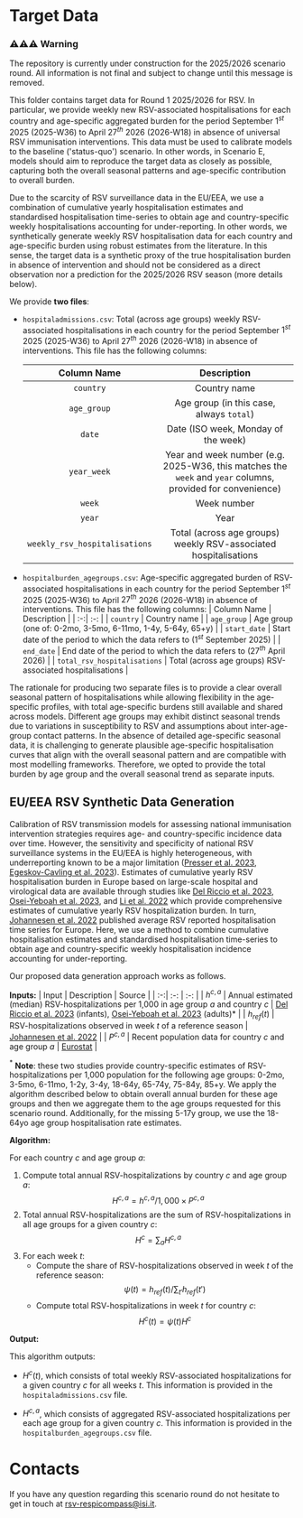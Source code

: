 # Target Data

### ⚠️⚠️⚠️ Warning
The repository is currently under construction for the 2025/2026 scenario round. All information is not final and subject to change until this message is removed.

This folder contains target data for Round 1 2025/2026 for RSV. In particular, we provide weekly new RSV-associated hospitalisations for each country and age-specific aggregated burden for the period September $1^{st}$ 2025 (2025-W36) to April $27^{th}$ 2026 (2026-W18) in absence of universal RSV immunisation interventions. This data must be used to calibrate models to the baseline ('status-quo') scenario. In other words, in Scenario E, models should aim to reproduce the target data as closely as possible, capturing both the overall seasonal patterns and age-specific contribution to overall burden.

Due to the scarcity of RSV surveillance data in the EU/EEA, we use a combination of cumulative yearly hospitalisation estimates and standardised hospitalisation time-series to obtain age and country-specific weekly hospitalisations accounting for under-reporting. In other words, we synthetically generate weekly RSV hospitalisation data for each country and age-specific burden using robust estimates from the literature. In this sense, the target data is a synthetic proxy of the true hospitalisation burden in absence of intervention and should not be considered as a direct observation nor a prediction for the 2025/2026 RSV season (more details below).

We provide **two files**: 
- `hospitaladmissions.csv`: Total (across age groups) weekly RSV-associated hospitalisations in each country for the period September $1^{st}$ 2025 (2025-W36) to April $27^{th}$ 2026 (2026-W18) in absence of interventions. This file has the following columns: 

    | Column Name | Description |
    |  :-:|  :-: |
    | `country` | Country name |
    | `age_group` | Age group (in this case, always `total`) |
    | `date` | Date (ISO week, Monday of the week) |
    | `year_week` | Year and week number (e.g. 2025-W36, this matches the `week` and `year` columns, provided for convenience) |
    | `week` | Week number |
    | `year` | Year |
    | `weekly_rsv_hospitalisations` | Total (across age groups) weekly RSV-associated hospitalisations |

- `hospitalburden_agegroups.csv`: Age-specific aggregated burden of RSV-associated hospitalisations in each country for the period September $1^{st}$ 2025 (2025-W36) to April $27^{th}$ 2026 (2026-W18) in absence of interventions. This file has the following columns: 
    | Column Name | Description |
    |  :-:|  :-: |
    | `country` | Country name |
    | `age_group` | Age group (one of: 0-2mo, 3-5mo, 6-11mo, 1-4y, 5-64y, 65+y) |
    | `start_date` | Start date of the period to which the data refers to ($1^{st}$ September 2025) |
    | `end_date` | End date of the period to which the data refers to ($27^{th}$ April 2026) |
    | `total_rsv_hospitalisations` | Total (across age groups) RSV-associated hospitalisations |

The rationale for producing two separate files is to provide a clear overall seasonal pattern of hospitalisations while allowing flexibility in the age-specific profiles, with total age-specific burdens still available and shared across models. Different age groups may exhibit distinct seasonal trends due to variations in susceptibility to RSV and assumptions about inter-age-group contact patterns. In the absence of detailed age-specific seasonal data, it is challenging to generate plausible age-specific hospitalisation curves that align with the overall seasonal pattern and are compatible with most modelling frameworks. Therefore, we opted to provide the total burden by age group and the overall seasonal trend as separate inputs.


## EU/EEA RSV Synthetic Data Generation
Calibration of RSV transmission models for assessing national immunisation intervention strategies requires age- and country-specific incidence data over time. However, the sensitivity and specificity of national RSV surveillance systems in the EU/EEA is highly heterogeneous, with underreporting known to be a major limitation ([Presser et al. 2023](https://doi.org/10.1093/infdis/jiad341), [Egeskov-Cavling et al. 2023](https://doi.org/10.1093/infdis/jiad382)). Estimates of cumulative yearly RSV hospitalisation burden in Europe based on large-scale hospital and virological data are available through studies like [Del Riccio et al. 2023](https://doi.org/10.1093/infdis/jiad188), [Osei-Yeboah et al. 2023](https://doi.org/10.1093/infdis/jiad189), and [Li et al. 2022](https://pubmed.ncbi.nlm.nih.gov/36442831/) which provide comprehensive estimates of cumulative yearly RSV hospitalization burden. In turn, [Johannesen et al. 2022](https://academic.oup.com/jid/article/226/Supplement_1/S29/6617433?login=true) published average RSV reported hospitalisation time series for Europe. Here, we use a method to combine cumulative hospitalisation estimates and standardised hospitalisation time-series to obtain age and country-specific weekly hospitalisation incidence accounting for under-reporting. 

Our proposed data generation approach works as follows.

**Inputs:** 
| Input | Description | Source |
|  :-:|  :-: | :-: |
| $h^{c,a}$ | Annual estimated (median) RSV-hospitalizations per 1,000 in age group $a$ and country $c$ | [Del Riccio et al. 2023](https://doi.org/10.1093/infdis/jiad188) (infants), [Osei-Yeboah et al. 2023](https://doi.org/10.1093/infdis/jiad189) (adults)* |
| $h_{ref}(t)$ | RSV-hospitalizations observed in week $t$ of a reference season | [Johannesen et al. 2022](https://academic.oup.com/jid/article/226/Supplement_1/S29/6617433?login=true) |
| $P^{c,a}$ | Recent population data for country $c$ and age group $a$ | [Eurostat](https://doi.org/10.2908/DEMO_PJAN) |

$^{*}$ **Note**: these two studies provide country-specific estimates of RSV-hospitalizations per 1,000 population for the following age groups: 0-2mo, 3-5mo, 6-11mo, 1-2y, 3-4y, 18-64y, 65-74y, 75-84y, 85+y. We apply the algorithm described below to obtain overall annual burden for these age groups and then we aggregate them to the age groups requested for this scenario round. Additionally, for the missing 5-17y group, we use the 18-64yo age group hospitalisation rate estimates.

**Algorithm:** 

For each country $c$ and age group $a$: 
1. Compute total annual RSV-hospitalizations by country $c$ and age group $a$: 
    $$H^{c,a} = h^{c,a} /1,000\times P^{c,a}$$
2. Total annual RSV-hospitalizations are the sum of RSV-hospitalizations in all age groups for a given country $c$: 
    $$H^{c}=\sum_{a}H^{c,a}$$
3. For each week $t$: 
    - Compute the share of RSV-hospitalizations observed in week $t$ of the reference season: 
        $$\psi(t)=h_{ref}(t) / \sum_{t'}h_{ref}(t')$$
    - Compute total RSV-hospitalizations in week $t$ for country $c$: 
        $$H^{c}(t)=\psi(t) H^{c}$$

**Output:** 

This algorithm outputs: 
- $H^{c}(t)$, which consists of total weekly RSV-associated hospitalizations for a given country $c$ for all weeks $t$. This information is provided in the `hospitaladmissions.csv` file.

- $H^{c,a}$, which consists of aggregated RSV-associated hospitalizations per each age group for a given country $c$. This information is provided in the `hospitalburden_agegroups.csv` file.


# Contacts
If you have any question regarding this scenario round do not hesitate to get in touch at [rsv-respicompass@isi.it](mailto:rsv-respicompass@isi.it).





